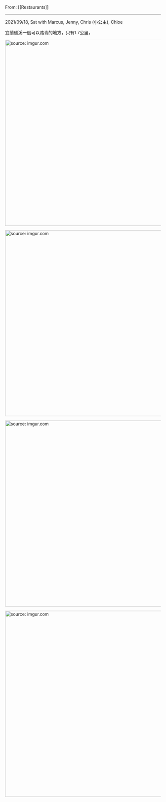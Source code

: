 From: [[Restaurants]]

---

2021/09/18, Sat with Marcus, Jenny, Chris (小公主), Chloe

宜蘭礁溪一個可以踏青的地方，只有1.7公里，


<a href="https://imgur.com/IlJFxU9"><img src="https://i.imgur.com/IlJFxU9.jpg" title="source: imgur.com" width="600px"/></a>

<a href="https://imgur.com/WXq7Gv3"><img src="https://i.imgur.com/WXq7Gv3.jpg" title="source: imgur.com" width="600px"/></a>

<a href="https://imgur.com/AgRLEs6"><img src="https://i.imgur.com/AgRLEs6.jpg" title="source: imgur.com" width="600px"/></a>

<a href="https://imgur.com/gW37LkB"><img src="https://i.imgur.com/gW37LkB.jpg" title="source: imgur.com" width="600px"/></a>

